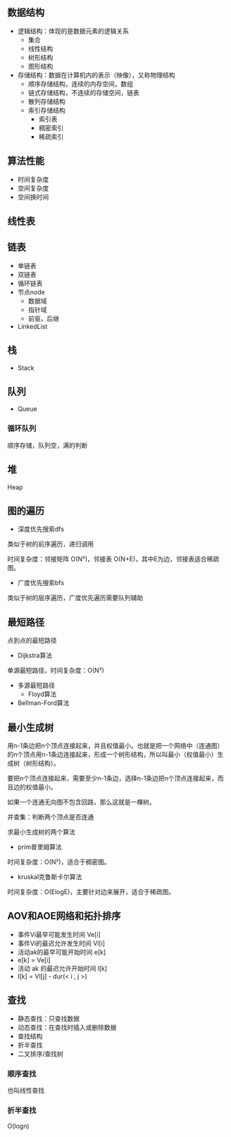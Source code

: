 ## 数据结构

- 逻辑结构：体现的是数据元素的逻辑关系
  - 集合
  - 线性结构
  - 树形结构
  - 图形结构
- 存储结构：数据在计算机内的表示（映像），又称物理结构
  - 顺序存储结构，连续的内存空间，数组
  - 链式存储结构，不连续的存储空间，链表
  - 散列存储结构
  - 索引存储结构
    - 索引表
    - 稠密索引
    - 稀疏索引

## 算法性能

- 时间复杂度
- 空间复杂度
- 空间换时间

## 线性表

## 链表

- 单链表
- 双链表
- 循环链表
- 节点node
  - 数据域
  - 指针域
  - 前驱，后继
- LinkedList

## 栈

- Stack

## 队列

- Queue

### 循环队列

顺序存储，队列空，满的判断

## 堆

Heap

## 图的遍历

- 深度优先搜索dfs

类似于树的前序遍历，递归调用

时间复杂度：邻接矩阵 O(N²)，邻接表 O(N+E)，其中E为边，邻接表适合稀疏图。

- 广度优先搜索bfs

类似于树的层序遍历，广度优先遍历需要队列辅助

## 最短路径

点到点的最短路径

- Dijkstra算法

单源最短路径，时间复杂度：O(N²)

- 多源最短路径
  - Floyd算法
- Bellman-Ford算法

## 最小生成树

用n-1条边把n个顶点连接起来，并且权值最小。也就是把一个网络中（连通图）的n个顶点用n-1条边连接起来，形成一个树形结构，所以叫最小（权值最小）生成树（树形结构）。

要把n个顶点连接起来，需要至少n-1条边，选择n-1条边把n个顶点连接起来，而且边的权值最小。

如果一个连通无向图不包含回路，那么这就是一棵树。

并查集：判断两个顶点是否连通

求最小生成树的两个算法

- prim普里姆算法


时间复杂度：O(N²)，适合于稠密图。

- kruskal克鲁斯卡尔算法


时间复杂度：O(ElogE)，主要针对边来展开，适合于稀疏图。

## AOV和AOE网络和拓扑排序

- 事件Vi最早可能发生时间 Ve[i]
- 事件Vi的最迟允许发生时间 Vl[i]
- 活动ak的最早可能开始时间 e[k]
- e[k] = Ve[i]
- 活动 ak 的最迟允许开始时间 l[k]
- l[k] = Vl[j] - dur(< i , j >)

## 查找

- 静态查找：只查找数据
- 动态查找：在查找时插入或删除数据
- 查找结构
- 折半查找
- 二叉排序/查找树

### 顺序查找

也叫线性查找

### 折半查找

O(logn)




